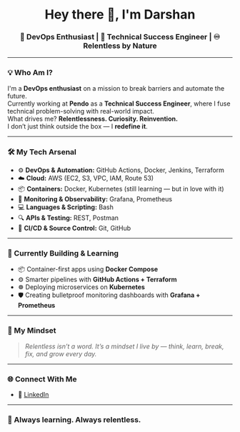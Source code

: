 <h1 align="center">Hey there 👋, I'm Darshan</h1>
<h3 align="center">🚀 DevOps Enthusiast | 🔧 Technical Success Engineer | ♾️ Relentless by Nature</h3>

---

### 💡 Who Am I?

I'm a **DevOps enthusiast** on a mission to break barriers and automate the future.  
Currently working at **Pendo** as a **Technical Success Engineer**, where I fuse technical problem-solving with real-world impact.  
What drives me? **Relentlessness. Curiosity. Reinvention.**  
I don’t just think outside the box — I **redefine it**.  

---

### 🛠️ My Tech Arsenal

- ⚙️ **DevOps & Automation:** GitHub Actions, Docker, Jenkins, Terraform  
- ☁️ **Cloud:** AWS (EC2, S3, VPC, IAM, Route 53)  
- 📦 **Containers:** Docker, Kubernetes (still learning — but in love with it)  
- 🧠 **Monitoring & Observability:** Grafana, Prometheus  
- 💻 **Languages & Scripting:** Bash  
- 🔍 **APIs & Testing:** REST, Postman  
- 🔄 **CI/CD & Source Control:** Git, GitHub  

---

### 🚧 Currently Building & Learning

- 📦 Container-first apps using **Docker Compose**
- ⚙️ Smarter pipelines with **GitHub Actions + Terraform**
- ☸️ Deploying microservices on **Kubernetes**
- 🛡️ Creating bulletproof monitoring dashboards with **Grafana + Prometheus**

---

### 🧠 My Mindset

> *Relentless isn’t a word. It’s a mindset I live by — think, learn, break, fix, and grow every day.*  

---

### 🌐 Connect With Me

- 🔗 [LinkedIn](https://www.linkedin.com/in/darshan-hulswar)  

---

### 🚀 Always learning. Always relentless.

